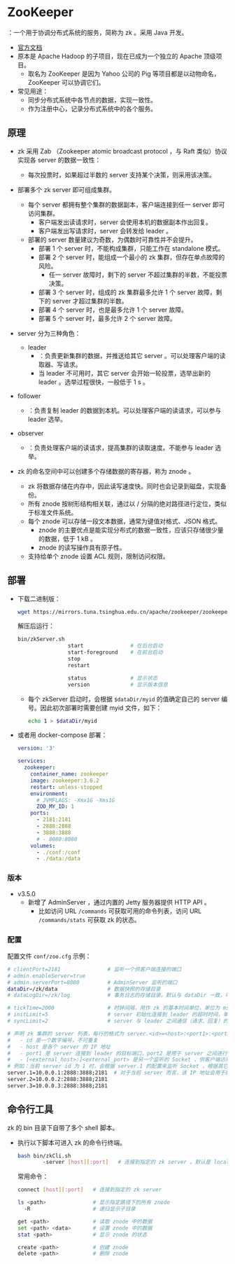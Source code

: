 # ZooKeeper

：一个用于协调分布式系统的服务，简称为 zk 。采用 Java 开发。
- [官方文档](https://zookeeper.apache.org/doc/current/index.html)
- 原本是 Apache Hadoop 的子项目，现在已成为一个独立的 Apache 顶级项目。
  - 取名为 ZooKeeper 是因为 Yahoo 公司的 Pig 等项目都是以动物命名，ZooKeeper 可以协调它们。
- 常见用途：
  - 同步分布式系统中各节点的数据，实现一致性。
  - 作为注册中心，记录分布式系统中的各个服务。

## 原理

- zk 采用 Zab （Zookeeper atomic broadcast protocol ，与 Raft 类似）协议实现各 server 的数据一致性：
  - 每次投票时，如果超过半数的 server 支持某个决策，则采用该决策。

- 部署多个 zk server 即可组成集群。
  - 每个 server 都拥有整个集群的数据副本，客户端连接到任一 server 即可访问集群。
    - 客户端发出读请求时，server 会使用本机的数据副本作出回复。
    - 客户端发出写请求时，server 会转发给 leader 。
  - 部署的 server 数量建议为奇数，为偶数时可靠性并不会提升。
    - 部署 1 个 server 时，不能构成集群，只能工作在 standalone 模式。
    - 部署 2 个 server 时，能组成一个最小的 zk 集群，但存在单点故障的风险。
      - 任一 server 故障时，剩下的 server 不超过集群的半数，不能投票决策。
    - 部署 3 个 server 时，组成的 zk 集群最多允许 1 个 server 故障，剩下的 server 才超过集群的半数。
    - 部署 4 个 server 时，也是最多允许 1 个 server 故障。
    - 部署 5 个 server 时，最多允许 2 个 server 故障。

- server 分为三种角色：
  - leader
    - ：负责更新集群的数据，并推送给其它 server 。可以处理客户端的读取器、写请求。
    <!-- - 更新系统的状态并推送给 follower、observer 。 -->
    - 当 leader 不可用时，其它 server 会开始一轮投票，选举出新的 leader 。选举过程很快，一般低于 1 s 。

<!--
针对每一次投票，服务器都需要将其他服务器的投票和自己的投票进行对比，对比规则如下：
a. 优先比较 epoch 。每轮投票之后，epach 会递增。
  如果收到的消息的 epoch 低于本机的，则将本机的消息发给对方
  如果高于本机的，则用它更新本机的消息
  如果等于本机的，则对比下一条规则
b. 检查 zxid，zxid 比较大的服务器优先作为 leader
c. 如果 zxid 相同，那么就比较 myid，myid 较大的服务器作为 leader 服务器
-->

  - follower
    - ：负责复制 leader 的数据到本机。可以处理客户端的读请求，可以参与 leader 选举。
  - observer
    - ：负责处理客户端的读请求，提高集群的读取速度。不能参与 leader 选举。


- zk 的命名空间中可以创建多个存储数据的寄存器，称为 znode 。
  - zk 将数据存储在内存中，因此读写速度快。同时也会记录到磁盘，实现备份。
  - 所有 znode 按树形结构相关联，通过以 / 分隔的绝对路径进行定位，类似于标准文件系统。
  - 每个 znode 可以存储一段文本数据，通常为键值对格式、JSON 格式。
    - znode 的主要优点是能实现分布式的数据一致性，应该只存储很少量的数据，低于 1 kB 。
    - znode 的读写操作具有原子性。
  - 支持给单个 znode 设置 ACL 规则，限制访问权限。

<!-- ZooKeeper 也有临时节点的概念。只要创建 znode 的会话处于活动状态，这些 znode 就存在。当会话结束时，znode 被删除。 
客户端每次连接会建立一个 session -->
<!-- 支持 watch ，客户端可以在 znode 上设置监视。当 znode 发生变化时，会触发并移除 watch。当 watch 被触发时，客户端会收到一个数据包，说 znode 已经改变了 -->


## 部署

- 下载二进制版：
  ```sh
  wget https://mirrors.tuna.tsinghua.edu.cn/apache/zookeeper/zookeeper-3.6.2/apache-zookeeper-3.6.2-bin.tar.gz
  ```
  解压后运行：
  ```sh
  bin/zkServer.sh
                  start               # 在后台启动
                  start-foreground    # 在前台启动
                  stop
                  restart

                  status              # 显示状态
                  version             # 显示版本信息
  ```
  - 每个 zkServer 启动时，会根据 `$dataDir/myid` 的值确定自己的 server 编号。因此初次部署时需要创建 myid 文件，如下：
    ```sh
    echo 1 > $dataDir/myid
    ```

- 或者用 docker-compose 部署：
  ```yml
  version: '3'

  services:
    zookeeper:
      container_name: zookeeper
      image: zookeeper:3.6.2
      restart: unless-stopped
      environment:
        # JVMFLAGS: -Xmx1G -Xms1G
        ZOO_MY_ID: 1
      ports:
        - 2181:2181
        - 2888:2888
        - 3888:3888
        # - 8080:8080
      volumes:
        - ./conf:/conf
        - ./data:/data
  ```

### 版本

- v3.5.0
  - 新增了 AdminServer ，通过内置的 Jetty 服务器提供 HTTP API 。
    - 比如访问 URL `/commands` 可获取可用的命令列表，访问 URL `/commands/stats` 可获取 zk 的状态。

### 配置

配置文件 `conf/zoo.cfg` 示例：
```sh
# clientPort=2181               # 监听一个供客户端连接的端口
# admin.enableServer=true
# admin.serverPort=8080         # AdminServer 监听的端口
dataDir=/zk/data                # 数据快照的存储目录
# dataLogDir=/zk/log            # 事务日志的存储目录。默认与 dataDir 一致，可采用不同的磁盘设备，从而避免竞争磁盘 IO ，提高访问速度

# tickTime=2000                 # 时钟间隔，用作 zk 的基本时间单位，单位为 ms 。也是向其它 server 、client 发送心跳包的时间间隔
# initLimit=5                   # server 初始化连接到 leader 的超时时间，单位为 tickTime
# syncLimit=2                   # server 与 leader 之间通信（请求、回复）的超时时间，单位为 tickTime

# 声明 zk 集群的 server 列表，每行的格式为 server.<id>=<host>:<port1>:<port2>[:role];[<external_host>:]<external_port>
#   - id 是一个数字编号，不可重复
#   - host 是各个 server 的 IP 地址
#   - port1 是 server 连接到 leader 的目标端口，port2 是用于 server 之间进行 leader 选举的端口
#   - [<external_host>:]<external_port> 是另一个监听的 Socket ，供客户端访问
# 例如：当前 server id 为 1 时，会根据 server.1 的配置来监听 Socket ，根据其它 server 的配置去通信
server.1=10.0.0.1:2888:3888;2181  # 对于当前 server 而言，该 IP 地址会用于绑定 Socket ，可改为 0.0.0.0
server.2=10.0.0.2:2888:3888;2181
server.3=10.0.0.3:2888:3888;2181
```

## 命令行工具

zk 的 bin 目录下自带了多个 shell 脚本。
- 执行以下脚本可进入 zk 的命令行终端。
  ```sh
  bash bin/zkCli.sh
          -server [host][:port]   # 连接到指定的 zk server 。默认是 localhost:2181
  ```
  常用命令：
  ```sh
  connect [host][:port]   # 连接到指定的 zk server

  ls <path>               # 显示指定路径下的所有 znode
    -R                    # 递归显示子目录

  get <path>              # 读取 znode 中的数据
  set <path> <data>       # 设置 znode 中的数据
  stat <path>             # 显示 znode 的状态

  create <path>           # 创建 znode
  delete <path>           # 删除 znode
  ```

